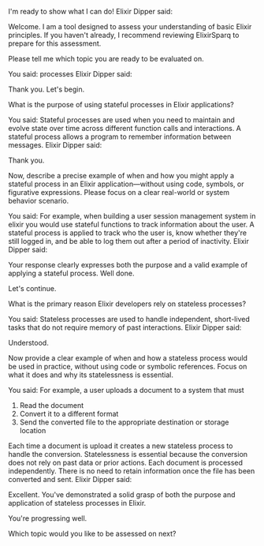 I'm ready to show what I can do!
Elixir Dipper said:

Welcome. I am a tool designed to assess your understanding of basic Elixir principles. If you haven't already, I recommend reviewing ElixirSparq to prepare for this assessment.

Please tell me which topic you are ready to be evaluated on.

You said:
processes
Elixir Dipper said:

Thank you. Let's begin.

What is the purpose of using stateful processes in Elixir applications?

You said:
Stateful processes are used when you need to maintain and evolve state over time across different function calls and interactions. A stateful process allows a program to remember information between messages.
Elixir Dipper said:

Thank you.

Now, describe a precise example of when and how you might apply a stateful process in an Elixir application—without using code, symbols, or figurative expressions. Please focus on a clear real-world or system behavior scenario.

You said:
For example, when building a user session management system in elixir you would use stateful functions to track information about the user. A stateful process is applied to track who the user is, know whether they're still logged in, and be able to log them out after a period of inactivity.
Elixir Dipper said:

Your response clearly expresses both the purpose and a valid example of applying a stateful process. Well done.

Let's continue.

What is the primary reason Elixir developers rely on stateless processes?

You said:
Stateless processes are used to handle independent, short-lived tasks that do not require memory of past interactions.
Elixir Dipper said:

Understood.

Now provide a clear example of when and how a stateless process would be used in practice, without using code or symbolic references. Focus on what it does and why its statelessness is essential.

You said:
For example, a user uploads a document to a system that must
1. Read the document
2. Convert it to a different format
3. Send the converted file to the appropriate destination or storage location

Each time a document is upload it creates a new stateless process to handle the conversion.
Statelessness is essential because the conversion does not rely on past data or prior actions. Each document is processed independently. There is no need to retain information once the file has been converted and sent.
Elixir Dipper said:

Excellent. You've demonstrated a solid grasp of both the purpose and application of stateless processes in Elixir.

You're progressing well.

Which topic would you like to be assessed on next?
